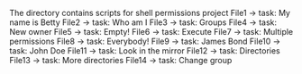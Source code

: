The directory contains scripts for shell permissions project
File1 -> task: My name is Betty
File2 -> task: Who am I
File3 -> task: Groups
File4 -> task: New owner
File5 -> task: Empty!
File6 -> task: Execute
File7 -> task: Multiple permissions
File8 -> task: Everybody!
File9 -> task: James Bond
File10 -> task: John Doe
File11 -> task: Look in the mirror
File12 -> task: Directories
File13 -> task: More directories
File14 -> task: Change group
